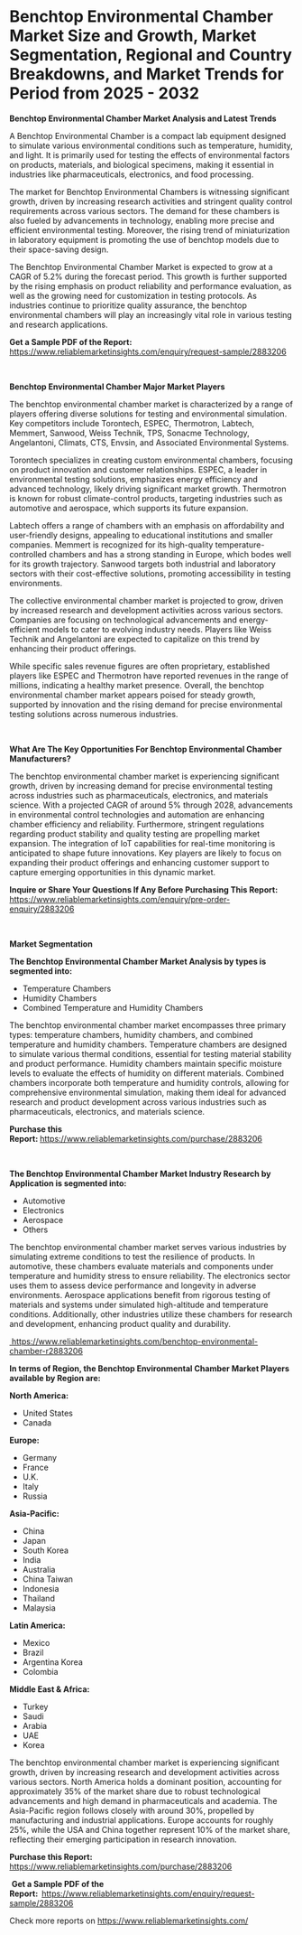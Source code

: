 <p><h1>Benchtop Environmental Chamber Market Size and Growth, Market Segmentation, Regional and Country Breakdowns, and Market Trends for Period from 2025 -  2032</h1></p><p><strong>Benchtop Environmental Chamber Market Analysis and Latest Trends</strong></p>
<p><p>A Benchtop Environmental Chamber is a compact lab equipment designed to simulate various environmental conditions such as temperature, humidity, and light. It is primarily used for testing the effects of environmental factors on products, materials, and biological specimens, making it essential in industries like pharmaceuticals, electronics, and food processing.</p><p>The market for Benchtop Environmental Chambers is witnessing significant growth, driven by increasing research activities and stringent quality control requirements across various sectors. The demand for these chambers is also fueled by advancements in technology, enabling more precise and efficient environmental testing. Moreover, the rising trend of miniaturization in laboratory equipment is promoting the use of benchtop models due to their space-saving design.</p><p>The Benchtop Environmental Chamber Market is expected to grow at a CAGR of 5.2% during the forecast period. This growth is further supported by the rising emphasis on product reliability and performance evaluation, as well as the growing need for customization in testing protocols. As industries continue to prioritize quality assurance, the benchtop environmental chambers will play an increasingly vital role in various testing and research applications.</p></p>
<p><strong>Get a Sample PDF of the Report:&nbsp;</strong> <a href="https://www.reliablemarketinsights.com/enquiry/request-sample/2883206?utm_campaign=2280&utm_medium=2&utm_source=Github&utm_content=ia&utm_term=13032025&utm_id=benchtop-environmental-chamber">https://www.reliablemarketinsights.com/enquiry/request-sample/2883206</a></p>
<p>&nbsp;</p>
<p><strong>Benchtop Environmental Chamber Major Market Players</strong></p>
<p><p>The benchtop environmental chamber market is characterized by a range of players offering diverse solutions for testing and environmental simulation. Key competitors include Torontech, ESPEC, Thermotron, Labtech, Memmert, Sanwood, Weiss Technik, TPS, Sonacme Technology, Angelantoni, Climats, CTS, Envsin, and Associated Environmental Systems.</p><p>Torontech specializes in creating custom environmental chambers, focusing on product innovation and customer relationships. ESPEC, a leader in environmental testing solutions, emphasizes energy efficiency and advanced technology, likely driving significant market growth. Thermotron is known for robust climate-control products, targeting industries such as automotive and aerospace, which supports its future expansion.</p><p>Labtech offers a range of chambers with an emphasis on affordability and user-friendly designs, appealing to educational institutions and smaller companies. Memmert is recognized for its high-quality temperature-controlled chambers and has a strong standing in Europe, which bodes well for its growth trajectory. Sanwood targets both industrial and laboratory sectors with their cost-effective solutions, promoting accessibility in testing environments.</p><p>The collective environmental chamber market is projected to grow, driven by increased research and development activities across various sectors. Companies are focusing on technological advancements and energy-efficient models to cater to evolving industry needs. Players like Weiss Technik and Angelantoni are expected to capitalize on this trend by enhancing their product offerings.</p><p>While specific sales revenue figures are often proprietary, established players like ESPEC and Thermotron have reported revenues in the range of millions, indicating a healthy market presence. Overall, the benchtop environmental chamber market appears poised for steady growth, supported by innovation and the rising demand for precise environmental testing solutions across numerous industries.</p></p>
<p>&nbsp;</p>
<p><strong>What Are The Key Opportunities For Benchtop Environmental Chamber Manufacturers?</strong></p>
<p><p>The benchtop environmental chamber market is experiencing significant growth, driven by increasing demand for precise environmental testing across industries such as pharmaceuticals, electronics, and materials science. With a projected CAGR of around 5% through 2028, advancements in environmental control technologies and automation are enhancing chamber efficiency and reliability. Furthermore, stringent regulations regarding product stability and quality testing are propelling market expansion. The integration of IoT capabilities for real-time monitoring is anticipated to shape future innovations. Key players are likely to focus on expanding their product offerings and enhancing customer support to capture emerging opportunities in this dynamic market.</p></p>
<p><strong>Inquire or Share Your Questions If Any Before Purchasing This Report:</strong> <a href="https://www.reliablemarketinsights.com/enquiry/pre-order-enquiry/2883206?utm_campaign=2280&utm_medium=2&utm_source=Github&utm_content=ia&utm_term=13032025&utm_id=benchtop-environmental-chamber">https://www.reliablemarketinsights.com/enquiry/pre-order-enquiry/2883206</a></p>
<p>&nbsp;</p>
<p><strong>Market Segmentation</strong></p>
<p><strong>The Benchtop Environmental Chamber Market Analysis by types is segmented into:</strong></p>
<p><ul><li>Temperature Chambers</li><li>Humidity Chambers</li><li>Combined Temperature and Humidity Chambers</li></ul></p>
<p><p>The benchtop environmental chamber market encompasses three primary types: temperature chambers, humidity chambers, and combined temperature and humidity chambers. Temperature chambers are designed to simulate various thermal conditions, essential for testing material stability and product performance. Humidity chambers maintain specific moisture levels to evaluate the effects of humidity on different materials. Combined chambers incorporate both temperature and humidity controls, allowing for comprehensive environmental simulation, making them ideal for advanced research and product development across various industries such as pharmaceuticals, electronics, and materials science.</p></p>
<p><strong>Purchase this Report:&nbsp;</strong><a href="https://www.reliablemarketinsights.com/purchase/2883206?utm_campaign=2280&utm_medium=2&utm_source=Github&utm_content=ia&utm_term=13032025&utm_id=benchtop-environmental-chamber">https://www.reliablemarketinsights.com/purchase/2883206</a></p>
<p>&nbsp;</p>
<p><strong>The Benchtop Environmental Chamber Market Industry Research by Application is segmented into:</strong></p>
<p><ul><li>Automotive</li><li>Electronics</li><li>Aerospace</li><li>Others</li></ul></p>
<p><p>The benchtop environmental chamber market serves various industries by simulating extreme conditions to test the resilience of products. In automotive, these chambers evaluate materials and components under temperature and humidity stress to ensure reliability. The electronics sector uses them to assess device performance and longevity in adverse environments. Aerospace applications benefit from rigorous testing of materials and systems under simulated high-altitude and temperature conditions. Additionally, other industries utilize these chambers for research and development, enhancing product quality and durability.</p></p>
<p><a href="https://www.reliablemarketinsights.com/benchtop-environmental-chamber-r2883206?utm_campaign=2280&utm_medium=2&utm_source=Github&utm_content=ia&utm_term=13032025&utm_id=benchtop-environmental-chamber">&nbsp;https://www.reliablemarketinsights.com/benchtop-environmental-chamber-r2883206</a></p>
<p><strong>In terms of Region, the Benchtop Environmental Chamber Market Players available by Region are:</strong></p>
<p>
    <p> <strong> North America: </strong>
        <ul>
            <li>United States</li>
            <li>Canada</li>
        </ul>
        </p> 
    <p> <strong> Europe: </strong>
        <ul>
            <li>Germany</li>
            <li>France</li>
            <li>U.K.</li>
            <li>Italy</li>
            <li>Russia</li>
        </ul>
        </p> 
    <p> <strong> Asia-Pacific: </strong>
        <ul>
            <li>China</li>
            <li>Japan</li>
            <li>South Korea</li>
            <li>India</li>
            <li>Australia</li>
            <li>China Taiwan</li>
            <li>Indonesia</li>
            <li>Thailand</li>
            <li>Malaysia</li>
        </ul>
        </p> 
    <p> <strong> Latin America: </strong>
        <ul>
            <li>Mexico</li>
            <li>Brazil</li>
            <li>Argentina Korea</li>
            <li>Colombia</li>
        </ul>
        </p> 
    <p> <strong> Middle East & Africa: </strong>
        <ul>
            <li>Turkey</li>
            <li>Saudi</li>
            <li>Arabia</li>
            <li>UAE</li>
            <li>Korea</li>
        </ul>
    </p>
    </p>
<p><p>The benchtop environmental chamber market is experiencing significant growth, driven by increasing research and development activities across various sectors. North America holds a dominant position, accounting for approximately 35% of the market share due to robust technological advancements and high demand in pharmaceuticals and academia. The Asia-Pacific region follows closely with around 30%, propelled by manufacturing and industrial applications. Europe accounts for roughly 25%, while the USA and China together represent 10% of the market share, reflecting their emerging participation in research innovation.</p></p>
<p><strong>Purchase this Report: </strong><a href="https://www.reliablemarketinsights.com/purchase/2883206?utm_campaign=2280&utm_medium=2&utm_source=Github&utm_content=ia&utm_term=13032025&utm_id=benchtop-environmental-chamber">https://www.reliablemarketinsights.com/purchase/2883206</a></p>
<p>&nbsp;<strong>Get a Sample PDF of the Report:&nbsp;&nbsp;</strong><a href="https://www.reliablemarketinsights.com/enquiry/request-sample/2883206?utm_campaign=2280&utm_medium=2&utm_source=Github&utm_content=ia&utm_term=13032025&utm_id=benchtop-environmental-chamber">https://www.reliablemarketinsights.com/enquiry/request-sample/2883206</a></p>
<p><strong></strong></p>
<p>Check more reports on <a href="https://www.reliablemarketinsights.com/?utm_campaign=2280&utm_medium=2&utm_source=Github&utm_content=ia&utm_term=13032025&utm_id=benchtop-environmental-chamber">https://www.reliablemarketinsights.com/</a></p>